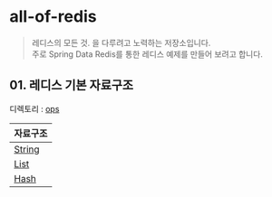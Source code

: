 # all-of-redis
> 레디스의 모든 것. 을 다루려고 노력하는 저장소입니다.   
> 주로 Spring Data Redis를 통한 레디스 예제를 만들어 보려고 합니다.

## 01. 레디스 기본 자료구조 
디렉토리 : [ops](https://github.com/lycoris62/all-of-redis/tree/main/ops)

|자료구조|
|-|
|[String](https://github.com/lycoris62/all-of-redis/blob/main/ops/src/test/java/ex/ops/string/StringTypeTest.java)|
|[List](https://github.com/lycoris62/all-of-redis/blob/main/ops/src/test/java/ex/ops/list/ListTypeTest.java)|
|[Hash](https://github.com/lycoris62/all-of-redis/blob/main/ops/src/test/java/ex/ops/hash/HashTypeTest.java)|

